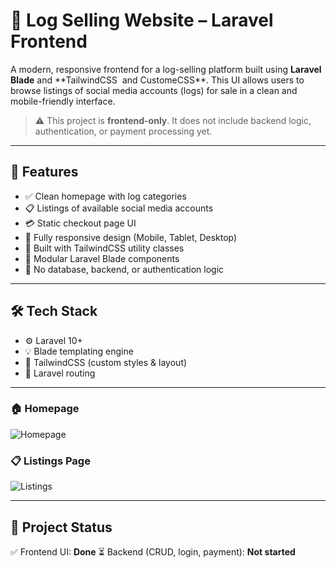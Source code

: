 # 🛒 Log Selling Website – Laravel Frontend

A modern, responsive frontend for a log-selling platform built using **Laravel Blade** and \*\*TailwindCSS  and CustomeCSS\*\*. This UI allows users to browse listings of social media accounts (logs) for sale in a clean and mobile-friendly interface.

> ⚠️ This project is **frontend-only**. It does not include backend logic, authentication, or payment processing yet.

---

## 🎯 Features

* ✅ Clean homepage with log categories
* 📋 Listings of available social media accounts
* 💳 Static checkout page UI
* 📱 Fully responsive design (Mobile, Tablet, Desktop)
* 🎨 Built with TailwindCSS utility classes
* 🧩 Modular Laravel Blade components
* 🚫 No database, backend, or authentication logic

---

## 🛠️ Tech Stack

* ⚙️ Laravel 10+
* 💡 Blade templating engine
* 🎨 TailwindCSS (custom styles & layout)
* 📂 Laravel routing

---

### 🏠 Homepage  
![Homepage](public/screenshots/log1.png)

### 📋 Listings Page  
![Listings](public/screenshots/log2.png)

---

## 🚧 Project Status

✅ Frontend UI: **Done**
⏳ Backend (CRUD, login, payment): **Not started**
